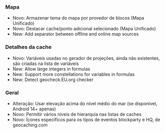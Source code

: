 ### Mapa
- Novo: Armazenar tema do mapa por provedor de blocos (Mapa Unificado)
- Novo: Destacar cache/ponto adicional selecionado (Mapa Unificado)
- New: Add separator between offline and online map sources

### Detalhes da cache
- Novo: Variáveis usadas no gerador de projeções, ainda não existentes, são criadas na lista de variáveis
- New: Allow large integers in formulas
- New: Support more constellations for variables in formulas
- New: Detect geocheck.EU.org checker

### Geral
- Alteração: Usar elevação acima do nível médio do mar (se disponível, Android 14+ apenas)
- Novo: Permitir vários níveis de hierarquia nas listas de caches
- Novo: Ícones específicos para os tipos de eventos blockparty e HQ, de geocaching.com

